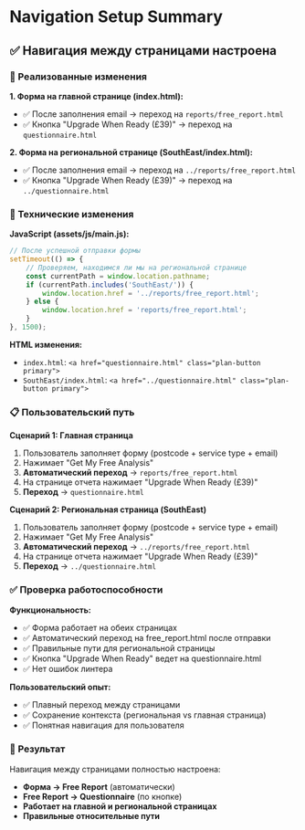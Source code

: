 # Navigation Setup Summary

## ✅ **Навигация между страницами настроена**

### **🎯 Реализованные изменения**

**1. Форма на главной странице (index.html):**
- ✅ После заполнения email → переход на `reports/free_report.html`
- ✅ Кнопка "Upgrade When Ready (£39)" → переход на `questionnaire.html`

**2. Форма на региональной странице (SouthEast/index.html):**
- ✅ После заполнения email → переход на `../reports/free_report.html`
- ✅ Кнопка "Upgrade When Ready (£39)" → переход на `../questionnaire.html`

### **🔧 Технические изменения**

**JavaScript (assets/js/main.js):**
```javascript
// После успешной отправки формы
setTimeout(() => {
    // Проверяем, находимся ли мы на региональной странице
    const currentPath = window.location.pathname;
    if (currentPath.includes('SouthEast/')) {
        window.location.href = '../reports/free_report.html';
    } else {
        window.location.href = 'reports/free_report.html';
    }
}, 1500);
```

**HTML изменения:**
- `index.html`: `<a href="questionnaire.html" class="plan-button primary">`
- `SouthEast/index.html`: `<a href="../questionnaire.html" class="plan-button primary">`

### **📋 Пользовательский путь**

**Сценарий 1: Главная страница**
1. Пользователь заполняет форму (postcode + service type + email)
2. Нажимает "Get My Free Analysis"
3. **Автоматический переход** → `reports/free_report.html`
4. На странице отчета нажимает "Upgrade When Ready (£39)"
5. **Переход** → `questionnaire.html`

**Сценарий 2: Региональная страница (SouthEast)**
1. Пользователь заполняет форму (postcode + service type + email)
2. Нажимает "Get My Free Analysis"
3. **Автоматический переход** → `../reports/free_report.html`
4. На странице отчета нажимает "Upgrade When Ready (£39)"
5. **Переход** → `../questionnaire.html`

### **✅ Проверка работоспособности**

**Функциональность:**
- ✅ Форма работает на обеих страницах
- ✅ Автоматический переход на free_report.html после отправки
- ✅ Правильные пути для региональной страницы
- ✅ Кнопка "Upgrade When Ready" ведет на questionnaire.html
- ✅ Нет ошибок линтера

**Пользовательский опыт:**
- ✅ Плавный переход между страницами
- ✅ Сохранение контекста (региональная vs главная страница)
- ✅ Понятная навигация для пользователя

### **🎉 Результат**

Навигация между страницами полностью настроена:
- **Форма → Free Report** (автоматически)
- **Free Report → Questionnaire** (по кнопке)
- **Работает на главной и региональной страницах**
- **Правильные относительные пути**

